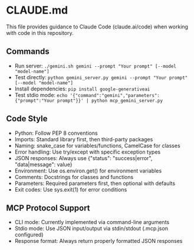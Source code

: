 # CLAUDE.md

This file provides guidance to Claude Code (claude.ai/code) when working with code in this repository.

## Commands
- Run server: `./gemini.sh gemini --prompt "Your prompt" [--model "model-name"]`
- Test directly: `python gemini_server.py gemini --prompt "Your prompt" [--model "model-name"]`
- Install dependencies: `pip install google-generativeai`
- Test stdio mode: `echo '{"command":"gemini","parameters":{"prompt":"Your prompt"}}' | python mcp_gemini_server.py`

## Code Style
- Python: Follow PEP 8 conventions
- Imports: Standard library first, then third-party packages
- Naming: snake_case for variables/functions, CamelCase for classes
- Error handling: Use try/except with specific exception types
- JSON responses: Always use {"status": "success|error", "data|message": value}
- Environment: Use os.environ.get() for environment variables
- Comments: Docstrings for classes and functions
- Parameters: Required parameters first, then optional with defaults
- Exit codes: Use sys.exit(1) for error conditions

## MCP Protocol Support
- CLI mode: Currently implemented via command-line arguments
- Stdio mode: Use JSON input/output via stdin/stdout (.mcp.json configured)
- Response format: Always return properly formatted JSON responses